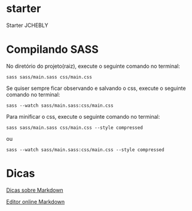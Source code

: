 starter
=======

Starter JCHEBLY

Compilando SASS
=======
No diretório do projeto(raiz), execute o seguinte comando no terminal:

```
sass sass/main.sass css/main.css
```

Se quiser sempre ficar observando e salvando o css, execute o seguinte comando no terminal:

```
sass --watch sass/main.sass:css/main.css
```

Para minificar o css, execute o seguinte comando no terminal:

```
sass sass/main.sass css/main.css --style compressed
```

ou

```
sass --watch sass/main.sass:css/main.css --style compressed
```	

Dicas
=======
[Dicas sobre Markdown](https://github.com/adam-p/markdown-here/wiki/Markdown-Cheatsheet#wiki-code)

[Editor online Markdown](http://www.ctrlshift.net/project/markdowneditor/)